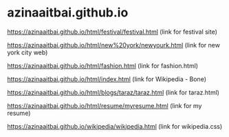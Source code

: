 # azinaaitbai.github.io
https://azinaaitbai.github.io/html/festival/festival.html
(link for festival site)

https://azinaaitbai.github.io/html/new%20york/newyourk.html 
(link for new york city web) 

https://azinaaitbai.github.io/html/fashion.html
(link for fashion.html)

https://azinaaitbai.github.io/html/index.html
(link for Wikipedia - Bone)

https://azinaaitbai.github.io/html/blogs/taraz/taraz.html
(link for taraz.html)

https://azinaaitbai.github.io/html/resume/myresume.html
(link for my resume)

https://azinaaitbai.github.io/wikipedia/wikipedia.html
(link for wikipedia.css)


